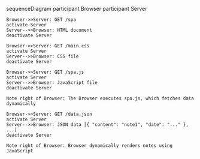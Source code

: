 sequenceDiagram
participant Browser
participant Server

    Browser->>Server: GET /spa
    activate Server
    Server-->>Browser: HTML document
    deactivate Server

    Browser->>Server: GET /main.css
    activate Server
    Server-->>Browser: CSS file
    deactivate Server

    Browser->>Server: GET /spa.js
    activate Server
    Server-->>Browser: JavaScript file
    deactivate Server

    Note right of Browser: The Browser executes spa.js, which fetches data dynamically

    Browser->>Server: GET /data.json
    activate Server
    Server-->>Browser: JSON data [{ "content": "note1", "date": "..." }, ...]
    deactivate Server

    Note right of Browser: Browser dynamically renders notes using JavaScript
